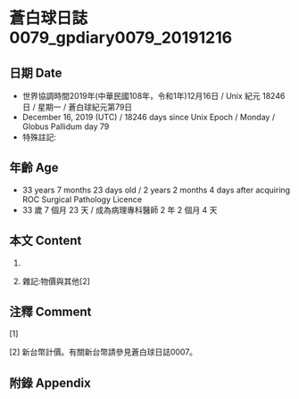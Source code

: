 # 蒼白球日誌0079_gpdiary0079_20191216 #

## 日期 Date ##

* 世界協調時間2019年(中華民國108年，令和1年)12月16日 / Unix 紀元 18246 日 / 星期一 / 蒼白球紀元第79日
* December 16, 2019 (UTC) / 18246 days since Unix Epoch / Monday / Globus Pallidum day 79
* 特殊註記:

## 年齡 Age ##

* 33 years 7 months 23 days old / 2 years 2 months 4 days after acquiring ROC Surgical Pathology Licence
* 33 歲 7 個月 23 天 / 成為病理專科醫師 2 年 2 個月 4 天

## 本文 Content ##

1. 

    
2. 雜記:物價與其他[2]

    

## 注釋 Comment ##

[1] 


[2] 新台幣計價。有關新台幣請參見蒼白球日誌0007。



## 附錄 Appendix ##

